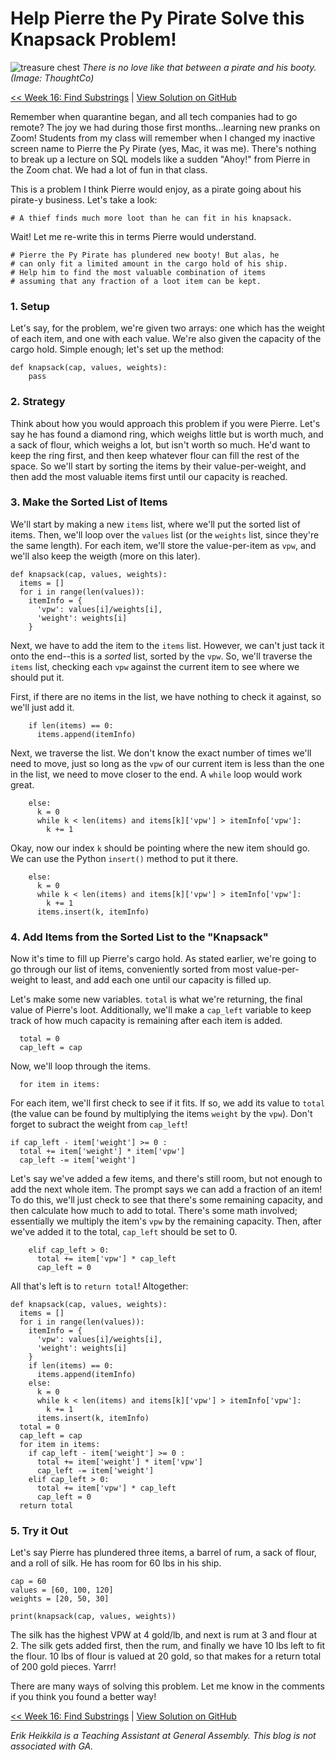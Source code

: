# Help Pierre the Py Pirate Solve this Knapsack Problem!

![treasure chest](https://www.thoughtco.com/thmb/n1YuGNA1U0z4ubSMMIc_-y9QQNw=/3865x2576/filters:fill(auto,1)/buried-pirates-treasure-chest-157583040-5b5630f7c9e77c005b40d079.jpg)
*There is no love like that between a pirate and his booty. (Image: ThoughtCo)*

[<< Week 16: Find Substrings](https://dev.to/erikhei/more-python-strings-can-you-solve-this-more-difficult-string-problem-2lfj) | [View Solution on GitHub](https://github.com/erik-hei/whiteboarding-with-erik/blob/master/misc/knapsack.py)

Remember when quarantine began, and all tech companies had to go remote? The joy we had during those first months...learning new pranks on Zoom! Students from my class will remember when I changed my inactive screen name to Pierre the Py Pirate (yes, Mac, it was me). There's nothing to break up a lecture on SQL models like a sudden "Ahoy!" from Pierre in the Zoom chat. We had a lot of fun in that class. 

This is a problem I think Pierre would enjoy, as a pirate going about his pirate-y business. Let's take a look:

	# A thief finds much more loot than he can fit in his knapsack.
	
Wait! Let me re-write this in terms Pierre would understand.

	# Pierre the Py Pirate has plundered new booty! But alas, he
	# can only fit a limited amount in the cargo hold of his ship.
	# Help him to find the most valuable combination of items 
	# assuming that any fraction of a loot item can be kept.

### 1. Setup

Let's say, for the problem, we're given two arrays: one which has the weight of each item, and one with each value. We're also given the capacity of the cargo hold. Simple enough; let's set up the method:

	def knapsack(cap, values, weights):
		pass

### 2. Strategy

Think about how you would approach this problem if you were Pierre. Let's say he has found a diamond ring, which weighs little but is worth much, and a sack of flour, which weighs a lot, but isn't worth so much. He'd want to keep the ring first, and then keep whatever flour can fill the rest of the space. So we'll start by sorting the items by their value-per-weight, and then add the most valuable items first until our capacity is reached. 

### 3. Make the Sorted List of Items

We'll start by making a new `items` list, where we'll put the sorted list of items. Then, we'll loop over the `values` list (or the `weights` list, since they're the same length). For each item, we'll store the value-per-item as `vpw`, and we'll also keep the weigth (more on this later).

	def knapsack(cap, values, weights):
	  items = []
	  for i in range(len(values)):
	    itemInfo = {
	      'vpw': values[i]/weights[i],
	      'weight': weights[i]
	    }
	    
Next, we have to add the item to the `items` list. However, we can't just tack it onto the end--this is a *sorted* list, sorted by the `vpw`. So, we'll traverse the `items` list, checking each `vpw` against the current item to see where we should put it. 

First, if there are no items in the list, we have nothing to check it against, so we'll just add it.  	 

	    if len(items) == 0:
	      items.append(itemInfo)
	     
Next, we traverse the list. We don't know the exact number of times we'll need to move, just so long as the `vpw` of our current item is less than the one in the list, we need to move closer to the end. A `while` loop would work great. 

	    else:
	      k = 0
	      while k < len(items) and items[k]['vpw'] > itemInfo['vpw']:
	      	k += 1

Okay, now our index `k` should be pointing where the new item should go. We can use the Python `insert()` method to put it there. 

	    else:
	      k = 0
	      while k < len(items) and items[k]['vpw'] > itemInfo['vpw']:
	        k += 1
	      items.insert(k, itemInfo)

### 4. Add Items from the Sorted List to the "Knapsack"

Now it's time to fill up Pierre's cargo hold. As stated earlier, we're going to go through our list of items, conveniently sorted from most value-per-weight to least, and add each one until our capacity is filled up. 

Let's make some new variables. `total` is what we're returning, the final value of Pierre's loot. Additionally, we'll make a `cap_left` variable to keep track of how much capacity is remaining after each item is added. 

	  total = 0
	  cap_left = cap

Now, we'll loop through the items. 

	  for item in items:

For each item, we'll first check to see if it fits. If so, we add its value to `total` (the value can be found by multiplying the items `weight` by the `vpw`). Don't forget to subract the weight from `cap_left`!

    if cap_left - item['weight'] >= 0 :
      total += item['weight'] * item['vpw']
      cap_left -= item['weight']

Let's say we've added a few items, and there's still room, but not enough to add the next whole item. The prompt says we can add a fraction of an item! To do this, we'll just check to see that there's some remaining capacity, and then calculate how much to add to total. There's some math involved; essentially we multiply the item's `vpw` by the remaining capacity. Then, after we've added it to the total, `cap_left` should be set to 0. 

	    elif cap_left > 0:
	      total += item['vpw'] * cap_left
	      cap_left = 0
	      
All that's left is to `return total`! Altogether: 

	def knapsack(cap, values, weights):
	  items = []
	  for i in range(len(values)):
	    itemInfo = {
	      'vpw': values[i]/weights[i],
	      'weight': weights[i]
	    }
	    if len(items) == 0:
	      items.append(itemInfo)
	    else:
	      k = 0
	      while k < len(items) and items[k]['vpw'] > itemInfo['vpw']:
	        k += 1
	      items.insert(k, itemInfo)
	  total = 0
	  cap_left = cap
	  for item in items:
	    if cap_left - item['weight'] >= 0 :
	      total += item['weight'] * item['vpw']
	      cap_left -= item['weight']
	    elif cap_left > 0:
	      total += item['vpw'] * cap_left
	      cap_left = 0
	  return total
	  
### 5. Try it Out

Let's say Pierre has plundered three items, a barrel of rum, a sack of flour, and a roll of silk. He has room for 60 lbs in his ship. 

	cap = 60
	values = [60, 100, 120]
	weights = [20, 50, 30]
	
	print(knapsack(cap, values, weights))
	
	
The silk has the highest VPW at 4 gold/lb, and next is rum at 3 and flour at 2. The silk gets added first, then the rum, and finally we have 10 lbs left to fit the flour. 10 lbs of flour is valued at 20 gold, so that makes for a return total of 200 gold pieces. Yarrr!

There are many ways of solving this problem. Let me know in the comments if you think you found a better way!

[<< Week 16: Find Substrings](https://dev.to/erikhei/more-python-strings-can-you-solve-this-more-difficult-string-problem-2lfj) | [View Solution on GitHub](https://github.com/erik-hei/whiteboarding-with-erik/blob/master/misc/knapsack.py)

*Erik Heikkila is a Teaching Assistant at General Assembly. This blog is not associated with GA.*